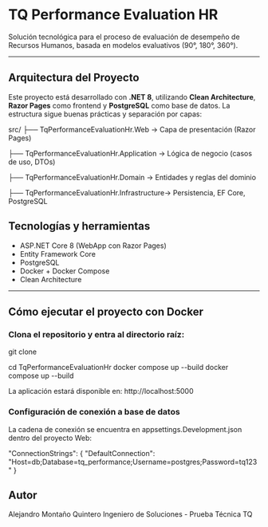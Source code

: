# TQ Performance Evaluation HR

Solución tecnológica para el proceso de evaluación de desempeño de Recursos Humanos, basada en modelos evaluativos (90°, 180°, 360°).

---

## Arquitectura del Proyecto

Este proyecto está desarrollado con **.NET 8**, utilizando **Clean Architecture**, **Razor Pages** como frontend y **PostgreSQL** como base de datos. La estructura sigue buenas prácticas y separación por capas:

src/
├── TqPerformanceEvaluationHr.Web           → Capa de presentación (Razor Pages)

├── TqPerformanceEvaluationHr.Application   → Lógica de negocio (casos de uso, DTOs)

├── TqPerformanceEvaluationHr.Domain        → Entidades y reglas del dominio

├── TqPerformanceEvaluationHr.Infrastructure→ Persistencia, EF Core, PostgreSQL


## Tecnologías y herramientas

- ASP.NET Core 8 (WebApp con Razor Pages)
- Entity Framework Core
- PostgreSQL
- Docker + Docker Compose
- Clean Architecture

---

## Cómo ejecutar el proyecto con Docker

### Clona el repositorio y entra al directorio raíz:

git clone [<repo>](https://github.com/thealejo97/TqPerformanceEvaluationHr.git)

cd TqPerformanceEvaluationHr
docker compose up --build
docker compose up --build


La aplicación estará disponible en:
http://localhost:5000

### Configuración de conexión a base de datos
La cadena de conexión se encuentra en appsettings.Development.json dentro del proyecto Web:

"ConnectionStrings": {
  "DefaultConnection": "Host=db;Database=tq_performance;Username=postgres;Password=tq123"
}


## Autor

Alejandro Montaño Quintero
Ingeniero de Soluciones - Prueba Técnica TQ